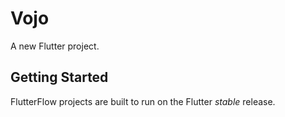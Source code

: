 # Vojo

A new Flutter project.

## Getting Started

FlutterFlow projects are built to run on the Flutter _stable_ release.
